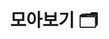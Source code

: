 ---
layout: "collection"
searchHidden: true
title: "모아보기 🗂️"
description: "공부하면서 정리한 것들 모아보기. 📒"
url: "/collection/"
summary: collection
useCategory: false # Priority 1
useTag: false # Priority 2
cover:
  hidden: false
menu:
  - title: "📄 Effective Java 3/E"
    description: "Effective Java 3/E을 학습하면서 정리한 내용입니다."
    url: "/tags/effective-java-3/e/"
    cover:
      hidden: false
      image: "/logo/logo-java.png"
      alt: "이펙티브 자바"
  - title: "📄 JPA"
    description: "JPA를 학습하면서 정리한 내용입니다."
    url: "/tags/jpa/"
    cover:
      hidden: false
      image: "/logo/logo-jpa.png"
      alt: "JPA"
---